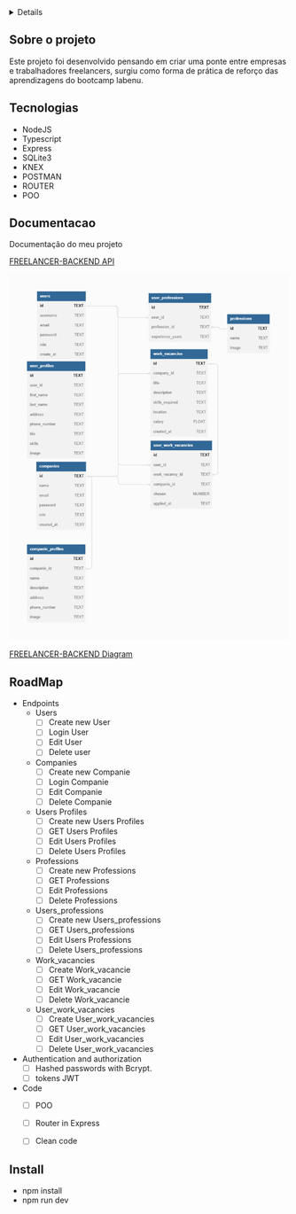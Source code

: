 <details>
  <ol>
    <li>
      <a href="#sobre-o-projeto">Sobre o projeto</a>
    </li>
     <li>
      <a href="#tecnologias">Tecnológias </a>
    </li>
    <li>
      <a href="#documentacao">Documentação</a>
    </li>
    <li>
      <a href="#roadmap">RoadMap</a>
    </li> 
  </ol>
</details>

## Sobre o projeto

Este projeto foi desenvolvido pensando em criar uma ponte entre empresas e trabalhadores freelancers, surgiu como forma de prática de reforço das aprendizagens do bootcamp labenu.


## Tecnologias


- NodeJS
- Typescript
- Express
- SQLite3
- KNEX
- POSTMAN
- ROUTER
- POO


## Documentacao

Documentação do meu projeto


[FREELANCER-BACKEND API](https://documenter.getpostman.com/view/24461101/2s93XsWkUa)


<img src="./FREELANCE-BACK-END (1).png" />

[FREELANCER-BACKEND Diagram](https://dbdocs.io/samvmvniz/FREELANCE-BACK-END?schema=public&view=relationships&table=users)


## RoadMap

- Endpoints
    - Users
        - [ ]  Create new User
        - [ ]  Login User
        - [ ]  Edit User
        - [ ]  Delete user
    - Companies
        - [ ]  Create new Companie
        - [ ]  Login Companie
        - [ ]  Edit Companie
        - [ ]  Delete Companie
     - Users Profiles
        - [ ]  Create new Users Profiles
        - [ ]  GET Users Profiles
        - [ ]  Edit Users Profiles
        - [ ]  Delete Users Profiles
     - Professions
        - [ ]  Create new Professions
        - [ ]  GET Professions
        - [ ]  Edit Professions
        - [ ]  Delete Professions
     - Users_professions
        - [ ]  Create new Users_professions
        - [ ]  GET Users_professions
        - [ ]  Edit Users Professions
        - [ ]  Delete Users_professions
     - Work_vacancies
        - [ ]  Create Work_vacancie
        - [ ]  GET Work_vacancie
        - [ ]  Edit Work_vacancie
        - [ ]  Delete Work_vacancie
     - User_work_vacancies
        - [ ]  Create User_work_vacancies
        - [ ]  GET User_work_vacancies
        - [ ]  Edit User_work_vacancies
        - [ ]  Delete User_work_vacancies
       
- Authentication and authorization
    - [ ]  Hashed passwords with Bcrypt.
    - [ ]  tokens JWT
 - Code
    - [ ]  POO
    - [ ]  Router in Express
    - [ ]  Clean code


## Install

- npm install
- npm run dev
